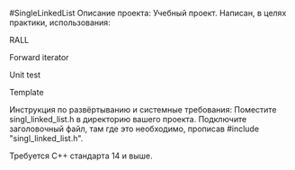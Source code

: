 #SingleLinkedList
Описание проекта:
Учебный проект. Написан, в целях практики, использования:

RALL

Forward iterator

Unit test

Template

Инструкция по развёртыванию и системные требования:
Поместите singl_linked_list.h в директорию вашего проекта. Подключите заголовочный файл, там где это необходимо, прописав #include "singl_linked_list.h".

Требуется С++ стандарта 14 и выше.
